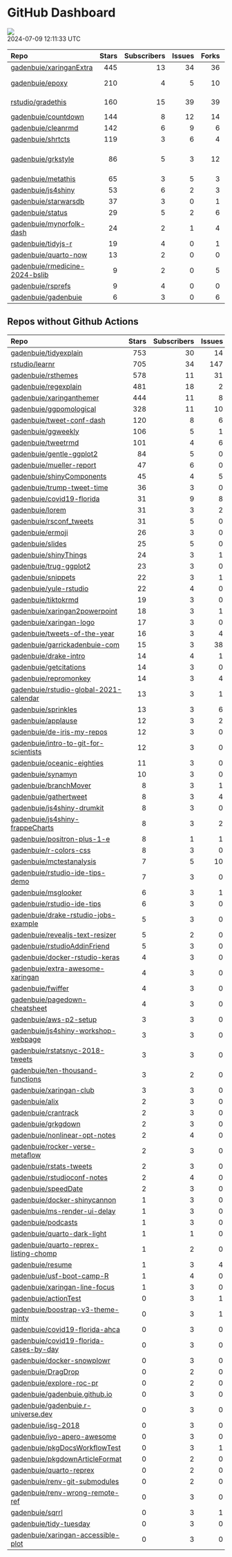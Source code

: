 GitHub Dashboard
================

![](https://github.com/gadenbuie/status/workflows/Render%20Status/badge.svg)  
2024-07-09 12:11:33 UTC

| Repo                                                                                | Stars | Subscribers | Issues | Forks | Status                                                                                                                                                                                                                                                                                                                                                                                                                                                                                                                                                          | Commit                                                                                                                                                                     |
|:------------------------------------------------------------------------------------|------:|------------:|-------:|------:|:----------------------------------------------------------------------------------------------------------------------------------------------------------------------------------------------------------------------------------------------------------------------------------------------------------------------------------------------------------------------------------------------------------------------------------------------------------------------------------------------------------------------------------------------------------------|:---------------------------------------------------------------------------------------------------------------------------------------------------------------------------|
| [gadenbuie/xaringanExtra](https://github.com/gadenbuie/xaringanExtra)               |   445 |          13 |     34 |    36 | [![](https://github.com/gadenbuie/xaringanExtra/workflows/R-CMD-check/badge.svg)](https://github.com/gadenbuie/xaringanExtra/actions/runs/9834642847)                                                                                                                                                                                                                                                                                                                                                                                                           | <a href="https://github.com/gadenbuie/xaringanExtra/commit/0a4271a6a934e1e2878535342a21283549e0ac22" title="chore: build docs">0a4271</a>                                  |
| [gadenbuie/epoxy](https://github.com/gadenbuie/epoxy)                               |   210 |           4 |      5 |    10 | [![](https://github.com/gadenbuie/epoxy/workflows/Package%20Maintenance/badge.svg)](https://github.com/gadenbuie/epoxy/actions/runs/8721960124) [![](https://github.com/gadenbuie/epoxy/workflows/R-CMD-check/badge.svg)](https://github.com/gadenbuie/epoxy/actions/runs/8721960024) [![](https://github.com/gadenbuie/epoxy/workflows/pkgdown/badge.svg)](https://github.com/gadenbuie/epoxy/actions/runs/8721960026) [![](https://github.com/gadenbuie/epoxy/workflows/test-coverage/badge.svg)](https://github.com/gadenbuie/epoxy/actions/runs/8721960023) | <a href="https://github.com/gadenbuie/epoxy/commit/924ee8e5eb396805a66bc1fb1ea06dc32947833e" title="chore: Use `rlang::is_interactive()` for all `@examplesIf`">924ee8</a> |
| [rstudio/gradethis](https://github.com/rstudio/gradethis)                           |   160 |          15 |     39 |    39 | [![](https://github.com/rstudio/gradethis/workflows/R-CMD-check/badge.svg)](https://github.com/rstudio/gradethis/actions/runs/5466996508) [![](https://github.com/rstudio/gradethis/workflows/Package%20Maintenance/badge.svg)](https://github.com/rstudio/gradethis/actions/runs/5466996593) [![](https://github.com/rstudio/gradethis/workflows/pkgdown/badge.svg)](https://github.com/rstudio/gradethis/actions/runs/5466996501)                                                                                                                             | <a href="https://github.com/rstudio/gradethis/commit/502af700437db1b648a35200ce7b940db0cc3d45" title="Update maintainership (#360)">502af7</a>                             |
| [gadenbuie/countdown](https://github.com/gadenbuie/countdown)                       |   144 |           8 |     12 |    14 | [![](https://github.com/gadenbuie/countdown/workflows/R-CMD-check/badge.svg)](https://github.com/gadenbuie/countdown/actions/runs/7910439894)                                                                                                                                                                                                                                                                                                                                                                                                                   | <a href="https://github.com/gadenbuie/countdown/commit/c810f16c6fa57294844b595ffae4535136d18810" title="Merge pull request #55 from gadenbuie/make-sync">c810f1</a>        |
| [gadenbuie/cleanrmd](https://github.com/gadenbuie/cleanrmd)                         |   142 |           6 |      9 |     6 | [![](https://github.com/gadenbuie/cleanrmd/workflows/Package%20Maintenance/badge.svg)](https://github.com/gadenbuie/cleanrmd/actions/runs/5029770754) [![](https://github.com/gadenbuie/cleanrmd/workflows/R-CMD-check/badge.svg)](https://github.com/gadenbuie/cleanrmd/actions/runs/5029770719)                                                                                                                                                                                                                                                               | <a href="https://github.com/gadenbuie/cleanrmd/commit/eb32fc687b6b367c420dbd32a2a087e52c5bca3b" title="Increment version number to 0.1.1.9000">eb32fc</a>                  |
| [gadenbuie/shrtcts](https://github.com/gadenbuie/shrtcts)                           |   119 |           3 |      6 |     4 | [![](https://github.com/gadenbuie/shrtcts/workflows/R-CMD-check/badge.svg)](https://github.com/gadenbuie/shrtcts/actions/runs/9833482232)                                                                                                                                                                                                                                                                                                                                                                                                                       | <a href="https://github.com/gadenbuie/shrtcts/commit/41051cf25ee8bfd66da45315013ade9d894435bd" title="Use gadenbuie/status/actions/status-update-rcmdcheck">41051c</a>     |
| [gadenbuie/grkstyle](https://github.com/gadenbuie/grkstyle)                         |    86 |           5 |      3 |    12 | [![](https://github.com/gadenbuie/grkstyle/workflows/R-CMD-check/badge.svg)](https://github.com/gadenbuie/grkstyle/actions/runs/6615076497)                                                                                                                                                                                                                                                                                                                                                                                                                     | \<a href=“<https://github.com/gadenbuie/grkstyle/commit/53051cba7772fd087e730848fb172271715b679c>” title=“chore: use_package(”rlang”)“\>53051c</a>                         |
| [gadenbuie/metathis](https://github.com/gadenbuie/metathis)                         |    65 |           3 |      5 |     3 | [![](https://github.com/gadenbuie/metathis/workflows/R-CMD-check/badge.svg)](https://github.com/gadenbuie/metathis/actions/runs/9833499639) [![](https://github.com/gadenbuie/metathis/workflows/pkgdown/badge.svg)](https://github.com/gadenbuie/metathis/actions/runs/7529649928)                                                                                                                                                                                                                                                                             | <a href="https://github.com/gadenbuie/metathis/commit/5fcb4c6320d33e75e94c4f15c4d3d0314f824f17" title="ci: update secret name">5fcb4c</a>                                  |
| [gadenbuie/js4shiny](https://github.com/gadenbuie/js4shiny)                         |    53 |           6 |      2 |     3 | [![](https://github.com/gadenbuie/js4shiny/workflows/R-CMD-check/badge.svg)](https://github.com/gadenbuie/js4shiny/actions/runs/9833445546) [![](https://github.com/gadenbuie/js4shiny/workflows/pkgdown/badge.svg)](https://github.com/gadenbuie/js4shiny/actions/runs/8406376667)                                                                                                                                                                                                                                                                             | <a href="https://github.com/gadenbuie/js4shiny/commit/8f30c1929b228e6e4b7bd092f169cbeb0083ae15" title="fix failing rmarkdown/knitr tests">8f30c1</a>                       |
| [gadenbuie/starwarsdb](https://github.com/gadenbuie/starwarsdb)                     |    37 |           3 |      0 |     1 | [![](https://github.com/gadenbuie/starwarsdb/workflows/R-CMD-check/badge.svg)](https://github.com/gadenbuie/starwarsdb/actions/runs/9833447491)                                                                                                                                                                                                                                                                                                                                                                                                                 | <a href="https://github.com/gadenbuie/starwarsdb/commit/1421b5fa7ce7fd0e41ebcf94cc8698adc5fb2bbb" title="New pkgdown site and small readme updates">1421b5</a>             |
| [gadenbuie/status](https://github.com/gadenbuie/status)                             |    29 |           5 |      2 |     6 | [![](https://github.com/gadenbuie/status/workflows/Render%20Status/badge.svg)](https://github.com/gadenbuie/status/actions/runs/9839360672)                                                                                                                                                                                                                                                                                                                                                                                                                     | <a href="https://github.com/gadenbuie/status/commit/a6ded6dbe6d87da77e6a4fc5a6f57e1667e58c70" title="[status] gadenbuie/xaringanExtra 2024-07-08 06:32:06 UTC">a6ded6</a>  |
| [gadenbuie/mynorfolk-dash](https://github.com/gadenbuie/mynorfolk-dash)             |    24 |           2 |      1 |     4 | [![](https://github.com/gadenbuie/mynorfolk-dash/workflows/build-dash/badge.svg)](https://github.com/gadenbuie/mynorfolk-dash/actions/runs/9847098313)                                                                                                                                                                                                                                                                                                                                                                                                          | <a href="https://github.com/gadenbuie/mynorfolk-dash/commit/7deaf84c71e8a4a09f3c8c0c1bf01fbd61756938" title="[auto] Build Dashboard 2024-07-08 10:23">7deaf8</a>           |
| [gadenbuie/tidyjs-r](https://github.com/gadenbuie/tidyjs-r)                         |    19 |           4 |      0 |     1 | [![](https://github.com/gadenbuie/tidyjs-r/workflows/.github/workflows/update-tidyjs.yaml/badge.svg)](https://github.com/gadenbuie/tidyjs-r/actions/runs/9831874888)                                                                                                                                                                                                                                                                                                                                                                                            | <a href="https://github.com/gadenbuie/tidyjs-r/commit/929013f523605bca763d5867222895f080ba3c40" title="v2.5.2">929013</a>                                                  |
| [gadenbuie/quarto-now](https://github.com/gadenbuie/quarto-now)                     |    13 |           2 |      0 |     0 | [![](https://github.com/gadenbuie/quarto-now/workflows/Render%20docs/badge.svg)](https://github.com/gadenbuie/quarto-now/actions/runs/8481539705)                                                                                                                                                                                                                                                                                                                                                                                                               | <a href="https://github.com/gadenbuie/quarto-now/commit/5540f819a359cb01af15dfda70f4a849c5c4bea9" title="lua doesn't support full regex">5540f8</a>                        |
| [gadenbuie/rmedicine-2024-bslib](https://github.com/gadenbuie/rmedicine-2024-bslib) |     9 |           2 |      0 |     5 | [![](https://github.com/gadenbuie/rmedicine-2024-bslib/workflows/Render%20and%20Publish/badge.svg)](https://github.com/gadenbuie/rmedicine-2024-bslib/actions/runs/9471281512)                                                                                                                                                                                                                                                                                                                                                                                  | <a href="https://github.com/gadenbuie/rmedicine-2024-bslib/commit/de1282938e0f47c03dcee9465017caedeeadb937" title="posit cloud link doesnt work anymore">de1282</a>        |
| [gadenbuie/rsprefs](https://github.com/gadenbuie/rsprefs)                           |     9 |           4 |      0 |     0 | [![](https://github.com/gadenbuie/rsprefs/workflows/R-CMD-check/badge.svg)](https://github.com/gadenbuie/rsprefs/actions/runs/5425355763) [![](https://github.com/gadenbuie/rsprefs/workflows/pkgdown/badge.svg)](https://github.com/gadenbuie/rsprefs/actions/runs/5425355760)                                                                                                                                                                                                                                                                                 | <a href="https://github.com/gadenbuie/rsprefs/commit/41f863f16cb66803adeaca11a60baaa9bcc4bc17" title="tweak rspref print method">41f863</a>                                |
| [gadenbuie/gadenbuie](https://github.com/gadenbuie/gadenbuie)                       |     6 |           3 |      0 |     6 | [![](https://github.com/gadenbuie/gadenbuie/workflows/Metrics/badge.svg)](https://github.com/gadenbuie/gadenbuie/actions/runs/9856004641)                                                                                                                                                                                                                                                                                                                                                                                                                       | <a href="https://github.com/gadenbuie/gadenbuie/commit/b2ded9ed3be8e269d48dba6b0fe325aacb3ec0d6" title="Update github-metrics.svg - [Skip GitHub Action]">b2ded9</a>       |

## Repos without Github Actions

| Repo                                                                                                | Stars | Subscribers | Issues | Forks |
|:----------------------------------------------------------------------------------------------------|------:|------------:|-------:|------:|
| [gadenbuie/tidyexplain](https://github.com/gadenbuie/tidyexplain)                                   |   753 |          30 |     14 |   179 |
| [rstudio/learnr](https://github.com/rstudio/learnr)                                                 |   705 |          34 |    147 |   236 |
| [gadenbuie/rsthemes](https://github.com/gadenbuie/rsthemes)                                         |   578 |          11 |     31 |    43 |
| [gadenbuie/regexplain](https://github.com/gadenbuie/regexplain)                                     |   481 |          18 |      2 |    27 |
| [gadenbuie/xaringanthemer](https://github.com/gadenbuie/xaringanthemer)                             |   444 |          11 |      8 |    28 |
| [gadenbuie/ggpomological](https://github.com/gadenbuie/ggpomological)                               |   328 |          11 |     10 |    20 |
| [gadenbuie/tweet-conf-dash](https://github.com/gadenbuie/tweet-conf-dash)                           |   120 |           8 |      6 |    75 |
| [gadenbuie/ggweekly](https://github.com/gadenbuie/ggweekly)                                         |   106 |           5 |      1 |    10 |
| [gadenbuie/tweetrmd](https://github.com/gadenbuie/tweetrmd)                                         |   101 |           4 |      6 |    13 |
| [gadenbuie/gentle-ggplot2](https://github.com/gadenbuie/gentle-ggplot2)                             |    84 |           5 |      0 |    21 |
| [gadenbuie/mueller-report](https://github.com/gadenbuie/mueller-report)                             |    47 |           6 |      0 |    26 |
| [gadenbuie/shinyComponents](https://github.com/gadenbuie/shinyComponents)                           |    45 |           4 |      5 |     4 |
| [gadenbuie/trump-tweet-time](https://github.com/gadenbuie/trump-tweet-time)                         |    36 |           3 |      0 |     0 |
| [gadenbuie/covid19-florida](https://github.com/gadenbuie/covid19-florida)                           |    31 |           9 |      8 |     8 |
| [gadenbuie/lorem](https://github.com/gadenbuie/lorem)                                               |    31 |           3 |      2 |     2 |
| [gadenbuie/rsconf_tweets](https://github.com/gadenbuie/rsconf_tweets)                               |    31 |           5 |      0 |    14 |
| [gadenbuie/ermoji](https://github.com/gadenbuie/ermoji)                                             |    26 |           3 |      0 |     0 |
| [gadenbuie/slides](https://github.com/gadenbuie/slides)                                             |    25 |           5 |      0 |    14 |
| [gadenbuie/shinyThings](https://github.com/gadenbuie/shinyThings)                                   |    24 |           3 |      1 |     3 |
| [gadenbuie/trug-ggplot2](https://github.com/gadenbuie/trug-ggplot2)                                 |    23 |           3 |      0 |     9 |
| [gadenbuie/snippets](https://github.com/gadenbuie/snippets)                                         |    22 |           3 |      1 |     6 |
| [gadenbuie/yule-rstudio](https://github.com/gadenbuie/yule-rstudio)                                 |    22 |           4 |      0 |     9 |
| [gadenbuie/tiktokrmd](https://github.com/gadenbuie/tiktokrmd)                                       |    19 |           3 |      0 |     0 |
| [gadenbuie/xaringan2powerpoint](https://github.com/gadenbuie/xaringan2powerpoint)                   |    18 |           3 |      1 |     1 |
| [gadenbuie/xaringan-logo](https://github.com/gadenbuie/xaringan-logo)                               |    17 |           3 |      0 |    18 |
| [gadenbuie/tweets-of-the-year](https://github.com/gadenbuie/tweets-of-the-year)                     |    16 |           3 |      4 |     2 |
| [gadenbuie/garrickadenbuie-com](https://github.com/gadenbuie/garrickadenbuie-com)                   |    15 |           3 |     38 |     4 |
| [gadenbuie/drake-intro](https://github.com/gadenbuie/drake-intro)                                   |    14 |           4 |      1 |     5 |
| [gadenbuie/getcitations](https://github.com/gadenbuie/getcitations)                                 |    14 |           3 |      0 |     4 |
| [gadenbuie/repromonkey](https://github.com/gadenbuie/repromonkey)                                   |    14 |           3 |      4 |     0 |
| [gadenbuie/rstudio-global-2021-calendar](https://github.com/gadenbuie/rstudio-global-2021-calendar) |    13 |           3 |      1 |     4 |
| [gadenbuie/sprinkles](https://github.com/gadenbuie/sprinkles)                                       |    13 |           3 |      6 |     1 |
| [gadenbuie/applause](https://github.com/gadenbuie/applause)                                         |    12 |           3 |      2 |     1 |
| [gadenbuie/de-iris-my-repos](https://github.com/gadenbuie/de-iris-my-repos)                         |    12 |           3 |      0 |     0 |
| [gadenbuie/intro-to-git-for-scientists](https://github.com/gadenbuie/intro-to-git-for-scientists)   |    12 |           3 |      0 |     2 |
| [gadenbuie/oceanic-eighties](https://github.com/gadenbuie/oceanic-eighties)                         |    11 |           3 |      0 |     5 |
| [gadenbuie/synamyn](https://github.com/gadenbuie/synamyn)                                           |    10 |           3 |      0 |     0 |
| [gadenbuie/branchMover](https://github.com/gadenbuie/branchMover)                                   |     8 |           3 |      1 |     2 |
| [gadenbuie/gathertweet](https://github.com/gadenbuie/gathertweet)                                   |     8 |           3 |      4 |     2 |
| [gadenbuie/js4shiny-drumkit](https://github.com/gadenbuie/js4shiny-drumkit)                         |     8 |           3 |      0 |     1 |
| [gadenbuie/js4shiny-frappeCharts](https://github.com/gadenbuie/js4shiny-frappeCharts)               |     8 |           3 |      2 |     3 |
| [gadenbuie/positron-plus-1-e](https://github.com/gadenbuie/positron-plus-1-e)                       |     8 |           1 |      1 |     0 |
| [gadenbuie/r-colors-css](https://github.com/gadenbuie/r-colors-css)                                 |     8 |           3 |      0 |     1 |
| [gadenbuie/mctestanalysis](https://github.com/gadenbuie/mctestanalysis)                             |     7 |           5 |     10 |     2 |
| [gadenbuie/rstudio-ide-tips-demo](https://github.com/gadenbuie/rstudio-ide-tips-demo)               |     7 |           3 |      0 |     2 |
| [gadenbuie/msglooker](https://github.com/gadenbuie/msglooker)                                       |     6 |           3 |      1 |     0 |
| [gadenbuie/rstudio-ide-tips](https://github.com/gadenbuie/rstudio-ide-tips)                         |     6 |           3 |      0 |     1 |
| [gadenbuie/drake-rstudio-jobs-example](https://github.com/gadenbuie/drake-rstudio-jobs-example)     |     5 |           3 |      0 |     0 |
| [gadenbuie/revealjs-text-resizer](https://github.com/gadenbuie/revealjs-text-resizer)               |     5 |           2 |      0 |     0 |
| [gadenbuie/rstudioAddinFriend](https://github.com/gadenbuie/rstudioAddinFriend)                     |     5 |           3 |      0 |     0 |
| [gadenbuie/docker-rstudio-keras](https://github.com/gadenbuie/docker-rstudio-keras)                 |     4 |           3 |      0 |     1 |
| [gadenbuie/extra-awesome-xaringan](https://github.com/gadenbuie/extra-awesome-xaringan)             |     4 |           3 |      0 |     3 |
| [gadenbuie/fwiffer](https://github.com/gadenbuie/fwiffer)                                           |     4 |           3 |      0 |     1 |
| [gadenbuie/pagedown-cheatsheet](https://github.com/gadenbuie/pagedown-cheatsheet)                   |     4 |           3 |      0 |     0 |
| [gadenbuie/aws-p2-setup](https://github.com/gadenbuie/aws-p2-setup)                                 |     3 |           3 |      0 |     0 |
| [gadenbuie/js4shiny-workshop-webpage](https://github.com/gadenbuie/js4shiny-workshop-webpage)       |     3 |           3 |      0 |     5 |
| [gadenbuie/rstatsnyc-2018-tweets](https://github.com/gadenbuie/rstatsnyc-2018-tweets)               |     3 |           3 |      0 |     0 |
| [gadenbuie/ten-thousand-functions](https://github.com/gadenbuie/ten-thousand-functions)             |     3 |           2 |      0 |     0 |
| [gadenbuie/xaringan-club](https://github.com/gadenbuie/xaringan-club)                               |     3 |           3 |      0 |     0 |
| [gadenbuie/alix](https://github.com/gadenbuie/alix)                                                 |     2 |           3 |      0 |     0 |
| [gadenbuie/crantrack](https://github.com/gadenbuie/crantrack)                                       |     2 |           3 |      0 |     2 |
| [gadenbuie/grkgdown](https://github.com/gadenbuie/grkgdown)                                         |     2 |           3 |      0 |     0 |
| [gadenbuie/nonlinear-opt-notes](https://github.com/gadenbuie/nonlinear-opt-notes)                   |     2 |           4 |      0 |     3 |
| [gadenbuie/rocker-verse-metaflow](https://github.com/gadenbuie/rocker-verse-metaflow)               |     2 |           3 |      0 |     0 |
| [gadenbuie/rstats-tweets](https://github.com/gadenbuie/rstats-tweets)                               |     2 |           3 |      0 |     0 |
| [gadenbuie/rstudioconf-notes](https://github.com/gadenbuie/rstudioconf-notes)                       |     2 |           4 |      0 |     0 |
| [gadenbuie/speedDate](https://github.com/gadenbuie/speedDate)                                       |     2 |           3 |      0 |     1 |
| [gadenbuie/docker-shinycannon](https://github.com/gadenbuie/docker-shinycannon)                     |     1 |           3 |      0 |     0 |
| [gadenbuie/ms-render-ui-delay](https://github.com/gadenbuie/ms-render-ui-delay)                     |     1 |           3 |      0 |     0 |
| [gadenbuie/podcasts](https://github.com/gadenbuie/podcasts)                                         |     1 |           3 |      0 |     0 |
| [gadenbuie/quarto-dark-light](https://github.com/gadenbuie/quarto-dark-light)                       |     1 |           1 |      0 |     0 |
| [gadenbuie/quarto-reprex-listing-chomp](https://github.com/gadenbuie/quarto-reprex-listing-chomp)   |     1 |           2 |      0 |     0 |
| [gadenbuie/resume](https://github.com/gadenbuie/resume)                                             |     1 |           3 |      4 |     1 |
| [gadenbuie/usf-boot-camp-R](https://github.com/gadenbuie/usf-boot-camp-R)                           |     1 |           4 |      0 |     3 |
| [gadenbuie/xaringan-line-focus](https://github.com/gadenbuie/xaringan-line-focus)                   |     1 |           3 |      0 |     0 |
| [gadenbuie/actionTest](https://github.com/gadenbuie/actionTest)                                     |     0 |           3 |      1 |     0 |
| [gadenbuie/boostrap-v3-theme-minty](https://github.com/gadenbuie/boostrap-v3-theme-minty)           |     0 |           3 |      1 |     1 |
| [gadenbuie/covid19-florida-ahca](https://github.com/gadenbuie/covid19-florida-ahca)                 |     0 |           3 |      0 |     0 |
| [gadenbuie/covid19-florida-cases-by-day](https://github.com/gadenbuie/covid19-florida-cases-by-day) |     0 |           3 |      0 |     0 |
| [gadenbuie/docker-snowplowr](https://github.com/gadenbuie/docker-snowplowr)                         |     0 |           3 |      0 |     0 |
| [gadenbuie/DragDrop](https://github.com/gadenbuie/DragDrop)                                         |     0 |           2 |      0 |     0 |
| [gadenbuie/explore-roc-pr](https://github.com/gadenbuie/explore-roc-pr)                             |     0 |           2 |      0 |     0 |
| [gadenbuie/gadenbuie.github.io](https://github.com/gadenbuie/gadenbuie.github.io)                   |     0 |           3 |      0 |     1 |
| [gadenbuie/gadenbuie.r-universe.dev](https://github.com/gadenbuie/gadenbuie.r-universe.dev)         |     0 |           3 |      0 |     0 |
| [gadenbuie/isg-2018](https://github.com/gadenbuie/isg-2018)                                         |     0 |           3 |      0 |     0 |
| [gadenbuie/iyo-apero-awesome](https://github.com/gadenbuie/iyo-apero-awesome)                       |     0 |           3 |      0 |     0 |
| [gadenbuie/pkgDocsWorkflowTest](https://github.com/gadenbuie/pkgDocsWorkflowTest)                   |     0 |           3 |      1 |     0 |
| [gadenbuie/pkgdownArticleFormat](https://github.com/gadenbuie/pkgdownArticleFormat)                 |     0 |           2 |      0 |     0 |
| [gadenbuie/quarto-reprex](https://github.com/gadenbuie/quarto-reprex)                               |     0 |           2 |      0 |     0 |
| [gadenbuie/renv-git-submodules](https://github.com/gadenbuie/renv-git-submodules)                   |     0 |           2 |      0 |     0 |
| [gadenbuie/renv-wrong-remote-ref](https://github.com/gadenbuie/renv-wrong-remote-ref)               |     0 |           3 |      0 |     0 |
| [gadenbuie/sqrrl](https://github.com/gadenbuie/sqrrl)                                               |     0 |           3 |      1 |     1 |
| [gadenbuie/tidy-tuesday](https://github.com/gadenbuie/tidy-tuesday)                                 |     0 |           3 |      0 |     0 |
| [gadenbuie/xaringan-accessible-plot](https://github.com/gadenbuie/xaringan-accessible-plot)         |     0 |           3 |      0 |     0 |
